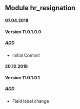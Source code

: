 ## Module hr_resignation

#### 07.04.2018
#### Version 11.0.1.0.0
##### ADD
- Initial Commit

#### 20.10.2018
#### Version 11.0.1.0.1
##### ADD
- Field label change
